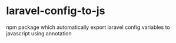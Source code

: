# laravel-config-to-js
npm package which automatically export laravel config variables to javascript using annotation
